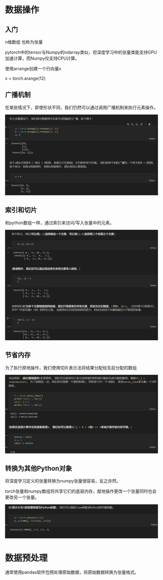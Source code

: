 # 数据操作

## 入门

n维数组 也称为张量

pytorch中的tensor与Numpy的ndarray类似，但深度学习中的张量类能支持GPU加速计算，而Numpy仅支持CPU计算。

使用arrange创建一个行向量x

x = torch.arange(12)

## 广播机制

在某些情况下，即使形状不同，我们仍然可以通过调用广播机制来执行元素操作。

![image-20230902151739847](image-20230902151739847.png)

## 索引和切片

和python数组一样，通过索引来访问/写入张量中的元素。

![image-20230902151926818](image-20230902151926818.png)

## 节省内存

为了执行原地操作，我们使用切片表示法将结果分配给先前分配的数组

![image-20230902152818407](image-20230902152818407.png)

## 转换为其他Python对象

将深度学习定义的张量转换为numpy张量很容易，反之亦然。

torch张量和numpy数组将共享它们的底层内存，就地操作更改一个张量同时也会更改另一个张量。

![image-20230902153028659](image-20230902153028659.png)



# 数据预处理

通常使用pandas软件包预处理原始数据，将原始数据转换为张量格式。



